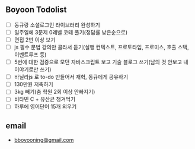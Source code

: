 ## Boyoon Todolist

- [ ] 동규랑 소셜로그인 라이브러리 완성하기
- [ ] 일주일에 3문제 0레벨 코테 풀기(정답률 낮은순으로)
- [ ] 면접 2번 이상 보기
- [ ] js 필수 문법 강의만 골라서 듣기(실행 컨텍스트, 프로토타입, 프로미스, 호출 스택, 이벤트루프 등)
- [ ] 5번에 대한 검증으로 모던 자바스크립트 보고 기술 블로그 쓰기(남의 것 안보고 내 이야기로만 쓰기)
- [ ] 바닐라js 로 to-do 만들어서 재혁, 동규에게 공유하기
- [ ] 130만원 저축하기
- [ ] 3kg 빼기(춤 학원 2회 이상 안빠지기)
- [ ] 비타민 C + 유산균 챙겨먹기
- [ ] 하루에 영어단어 15개 외우기

## email

- bboyooning@gmail.com
